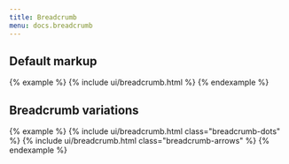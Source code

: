 ```yaml
---
title: Breadcrumb
menu: docs.breadcrumb
---
```


## Default markup

{% example %}
{% include ui/breadcrumb.html %}
{% endexample %}

## Breadcrumb variations

{% example %}
{% include ui/breadcrumb.html class="breadcrumb-dots" %}
{% include ui/breadcrumb.html class="breadcrumb-arrows" %}
{% endexample %}
